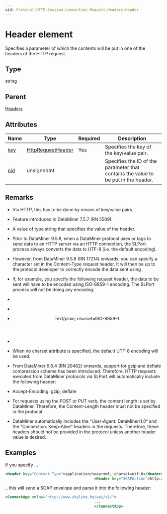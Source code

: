 ```yaml
---
uid: Protocol.HTTP.Session.Connection.Request.Headers.Header
---
```


# Header element

Specifies a parameter of which the contents will be put in one of the headers of the HTTP request.

## Type

string

## Parent

[Headers](xref:Protocol.HTTP.Session.Connection.Request.Headers)

## Attributes

|Name|Type|Required|Description|
|--- |--- |--- |--- |
|[key](xref:Protocol.HTTP.Session.Connection.Request.Headers.Header-key)|[HttpRequestHeader](xref:Protocol-HttpRequestHeader)|Yes|Specifies the key of the key/value pair.|
|[pid](xref:Protocol.HTTP.Session.Connection.Request.Headers.Header-pid)|unsignedInt||Specifies the ID of the parameter that contains the value to be put in the header.|

## Remarks


- Via HTTP, this has to be done by means of key/value pairs.

- Feature introduced in DataMiner 7.5.7 (RN 5509).

- A value of type string that specifies the value of the header.

- Prior to DataMiner 9.5.8, when a DataMiner protocol uses <Parameters> or <Data> tags to send data to an HTTP server via an HTTP connection, the SLPort process always converts the data to UTF-8 (i.e. the default encoding).

- However, from DataMiner 9.5.8 (RN 17214) onwards, you can specify a character set in the Content-Type request header. It will then be up to the protocol developer to correctly encode the data sent using <Data pid="x" />.

- If, for example, you specify the following request header, the data to be sent will have to be encoded using ISO-8859-1 encoding. The SLPort process will not be doing any encoding.

- 
- ```xml
- <Header key="Content-Type">text/plain; charset=ISO-8859-1</Header>
- ```


- When no charset attribute is specified, the default UTF-8 encoding will be used.

- From DataMiner 9.6.4 (RN 20462) onwards, support for gzip and deflate compression scheme has been introduced. Therefore, HTTP requests executed from DataMiner protocols via SLPort will automatically include the following header:

- Accept-Encoding: gzip, deflate

- For requests using the POST or PUT verb, the content length is set by DataMiner. Therefore, the Content-Length header must not be specified in the protocol.

- DataMiner automatically includes the “User-Agent: DataMiner/1.0“ and the “Connection: Keep-Alive” headers in the requests. Therefore, these headers should not be provided in the protocol unless another header value is desired.





## Examples

If you specify ...


```xml
<Header key="Content-Type">application/soap+xml; charset=utf-8</Header>
										<Header key="SOAPAction">http://www.skyline.be/api/v1/ConnectApp</Header>
```


.. this will send a SOAP envelope and parse it into the following header:


```xml
<ConnectApp xmlns="http://www.skyline.be/api/v1/">
										...
										</ConnectApp>
```




